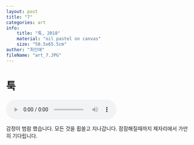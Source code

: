 ```yaml
---
layout: post
title: "7"
categories: art
info:
    title: "툭, 2018"
    material: "oil pastel on canvas"
    size: "50.5x65.5cm"
author: "최인애"
fileName: "art_7.JPG"
---
```


# 툭

<audio controls src="{{'assets/audios/art_audio_7.mp3'|relative_url}}"></audio>

감정이 범람 했습니다. 모든 것을 휩쓸고 지나갑니다. 잠잠해질때까지 제자리에서 가만히 기다립니다.
